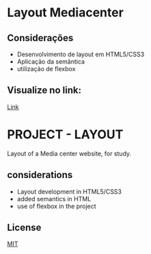 # Layout Mediacenter 

## Considerações

- Desenvolvimento de layout em HTML5/CSS3
- Aplicação da semântica 
- utilização de flexbox


## Visualize no link:

[Link](https://wbrunonogueira.github.io/Projeto-layout/)     



# PROJECT  - LAYOUT

Layout of a Media center website, for study.

## considerations

- Layout development in HTML5/CSS3
- added semantics in HTML
- use of flexbox in the project



## License
[MIT](https://choosealicense.com/licenses/mit/)





